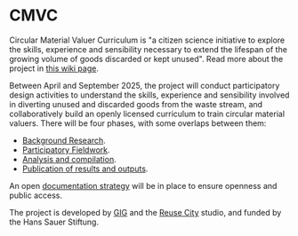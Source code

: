 # CMVC

Circular Material Valuer Curriculum is "a citizen science initiative to explore the skills, experience and sensibility necessary to extend the lifespan of the growing volume of goods discarded or kept unused". Read more about the project in [this wiki page](https://wiki.reuse.city/en/projects/circular-valuer-curriculum).

Between April and September 2025, the project will conduct participatory design activities to understand the skills, experience and sensibility involved in diverting unused and discarded goods from the waste stream, and collaboratively build an openly licensed curriculum to train circular material valuers. There will be four phases, with some overlaps between them:

- [Background Research](background).
- [Participatory Fieldwork](fieldwork).
- [Analysis and compilation](analysis).
- [Publication of results and outputs](outputs).

An open [documentation strategy](DOCUMENTATION.md) will be in place to ensure openness and public access.

The project is developed by [GIG](https://globalinnovationgathering.org) and the [Reuse City](https://reuse.city) studio, and funded by the Hans Sauer Stiftung.